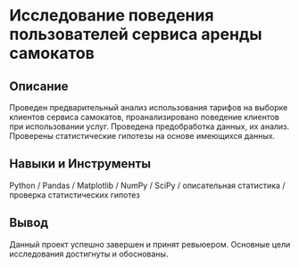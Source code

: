 # Исследование поведения пользователей сервиса аренды самокатов
## Описание
Проведен предварительный анализ использования тарифов на выборке клиентов сервиса самокатов,
проанализировано поведение клиентов при использовании услуг. Проведена предобработка
данных, их анализ. Проверены статистические гипотезы на основе имеющихся данных.
## Навыки и Инструменты
Python / Pandas / Matplotlib / NumPy / SciPy / описательная статистика / проверка статистических гипотез
## Вывод
Данный проект успешно завершен и принят ревьюером. Основные цели исследования достигнуты и обоснованы.
